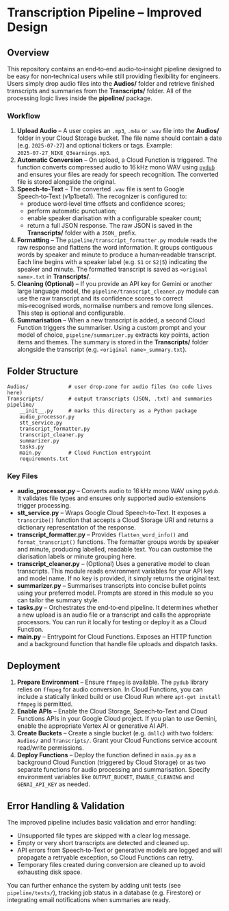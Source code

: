 # Transcription Pipeline – Improved Design

## Overview

This repository contains an end‑to‑end audio‑to‑insight pipeline designed to be
easy for non‑technical users while still providing flexibility for engineers.
Users simply drop audio files into the **Audios/** folder and retrieve finished
transcripts and summaries from the **Transcripts/** folder.  All of the
processing logic lives inside the **pipeline/** package.

### Workflow

1. **Upload Audio** – A user copies an `.mp3`, `.m4a` or `.wav` file into the
   **Audios/** folder in your Cloud Storage bucket.  The file name should
   contain a date (e.g. `2025‑07‑27`) and optional tickers or tags.  Example:
   `2025‑07‑27_NIKE_Q3earnings.mp3`.
2. **Automatic Conversion** – On upload, a Cloud Function is triggered.  The
   function converts compressed audio to 16 kHz mono WAV using
   [`pydub`](https://github.com/jiaaro/pydub) and ensures your files are ready
   for speech recognition.  The converted file is stored alongside the
   original.
3. **Speech‑to‑Text** – The converted `.wav` file is sent to Google
   Speech‑to‑Text (v1p1beta1).  The recognizer is configured to:
   * produce word‑level time offsets and confidence scores;
   * perform automatic punctuation;
   * enable speaker diarisation with a configurable speaker count;
   * return a full JSON response.
   The raw JSON is saved in the **Transcripts/** folder with a `JSON_` prefix.
4. **Formatting** – The `pipeline/transcript_formatter.py` module reads the
   raw response and flattens the word information.  It groups contiguous words
   by speaker and minute to produce a human‑readable transcript.  Each line
   begins with a speaker label (e.g. `S1` or `S2|5`) indicating the speaker and
   minute.  The formatted transcript is saved as `<original name>.txt` in
   **Transcripts/**.
5. **Cleaning (Optional)** – If you provide an API key for Gemini or another
   large language model, the `pipeline/transcript_cleaner.py` module can use
   the raw transcript and its confidence scores to correct mis‑recognised
   words, normalise numbers and remove long silences.  This step is optional
   and configurable.
6. **Summarisation** – When a new transcript is added, a second Cloud Function
   triggers the summariser.  Using a custom prompt and your model of choice,
   `pipeline/summarizer.py` extracts key points, action items and themes.  The
   summary is stored in the **Transcripts/** folder alongside the transcript
   (e.g. `<original name>_summary.txt`).

## Folder Structure

```
Audios/             # user drop‑zone for audio files (no code lives here)
Transcripts/        # output transcripts (JSON, .txt) and summaries
pipeline/
    __init__.py     # marks this directory as a Python package
    audio_processor.py
    stt_service.py
    transcript_formatter.py
    transcript_cleaner.py
    summarizer.py
    tasks.py
    main.py         # Cloud Function entrypoint
    requirements.txt
```

### Key Files

- **audio_processor.py** – Converts audio to 16 kHz mono WAV using
  `pydub`.  It validates file types and ensures only supported audio
  extensions trigger processing.
- **stt_service.py** – Wraps Google Cloud Speech‑to‑Text.  It exposes a
  `transcribe()` function that accepts a Cloud Storage URI and returns a
  dictionary representation of the response.
- **transcript_formatter.py** – Provides `flatten_word_info()` and
  `format_transcript()` functions.  The formatter groups words by speaker
  and minute, producing labelled, readable text.  You can customise the
  diarisation labels or minute grouping here.
- **transcript_cleaner.py** – (Optional) Uses a generative model to clean
  transcripts.  This module reads environment variables for your API key and
  model name.  If no key is provided, it simply returns the original text.
- **summarizer.py** – Summarises transcripts into concise bullet points
  using your preferred model.  Prompts are stored in this module so you
  can tailor the summary style.
- **tasks.py** – Orchestrates the end‑to‑end pipeline.  It determines
  whether a new upload is an audio file or a transcript and calls the
  appropriate processors.  You can run it locally for testing or deploy
  it as a Cloud Function.
- **main.py** – Entrypoint for Cloud Functions.  Exposes an HTTP function
  and a background function that handle file uploads and dispatch tasks.

## Deployment

1. **Prepare Environment** – Ensure `ffmpeg` is available.  The
   `pydub` library relies on `ffmpeg` for audio conversion.  In Cloud
   Functions, you can include a statically linked build or use Cloud Run
   where `apt-get install ffmpeg` is permitted.
2. **Enable APIs** – Enable the Cloud Storage, Speech‑to‑Text and Cloud
   Functions APIs in your Google Cloud project.  If you plan to use
   Gemini, enable the appropriate Vertex AI or generative AI API.
3. **Create Buckets** – Create a single bucket (e.g. `dmllc`) with two
   folders: `Audios/` and `Transcripts/`.  Grant your Cloud Functions
   service account read/write permissions.
4. **Deploy Functions** – Deploy the function defined in `main.py` as a
   background Cloud Function (triggered by Cloud Storage) or as two
   separate functions for audio processing and summarisation.  Specify
   environment variables like `OUTPUT_BUCKET`, `ENABLE_CLEANING` and
   `GENAI_API_KEY` as needed.

## Error Handling & Validation

The improved pipeline includes basic validation and error handling:

* Unsupported file types are skipped with a clear log message.
* Empty or very short transcripts are detected and cleaned up.
* API errors from Speech‑to‑Text or generative models are logged and will
  propagate a retryable exception, so Cloud Functions can retry.
* Temporary files created during conversion are cleaned up to avoid
  exhausting disk space.

You can further enhance the system by adding unit tests (see `pipeline/tests/`),
tracking job status in a database (e.g. Firestore) or integrating email
notifications when summaries are ready.
